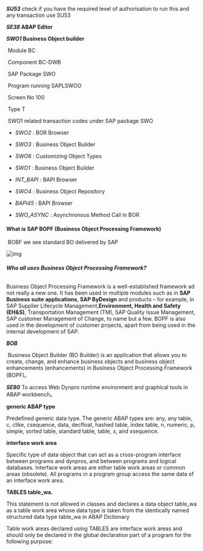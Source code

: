 ***SU53*** check if you have the required level of authorisation to run this and any transaction use SU53



***SE38*  ABAP Editor**



***SWO1*  Business Object builder** 

​         Module	                  BC

​         Component	           BC-DWB

​         SAP Package	          SWO

​         Program running	  SAPLSWOO

​        Screen No	              100

​        Type	                          T



​           SWO1 related transaction codes under SAP package SWO

- *SWO2* : BOR Browser

- *SWO3* : Business Object Builder

- *SWO6* : Customizing Object Types

- *SWO1* : Business Object Builder

- *INT_BAPI* : BAPI Browser

- *SWO4* : Business Object Repository

- *BAPI45* : BAPI Browser

- *SWO_ASYNC* : Asynchronous Method Call in BOR

  

#### What is SAP BOPF (Business Object Processing Framework)

​    BOBF  we see standard BO delivered by SAP

![img](https://i.stechies.com/650x377/userfiles/images/BOPF_st.jpg)



###### **Who all uses Business Object Processing Framework?**

Business Object Processing Framework is a well-established framework ad not really a new one. It has been used in multiple modules such as in **SAP Business suite applications**, **SAP ByDesign** and products – for example, in SAP Supplier Lifecycle Management,**Environment, Health and Safety (EH&S)**, Transportation Management (TM), SAP Quality Issue Management, SAP customer Management of Change, to name but a few. BOPF is also used in the development of customer projects, apart from being used in the internal development of SAP.

***BOB***

​      Business Object Builder (BO Builder) is an application that allows you to create, change, and enhance business objects and business object enhancements (enhancements) in Business Object Processing Framework (BOPF)。



<!--Dynpro-->

***SE80***  To access Web Dynpro runtime environment and graphical tools in ABAP workbench。



<!-- 基础语法  -->

**generic ABAP type**

Predefined generic data type. The generic ABAP types are: any, any table, c, clike, csequence, data, decfloat, hashed table, index table, n, numeric, p, simple, sorted table, standard table, table, x, and xsequence.

**interface work area**

Specific type of data object that can act as a cross-program interface between programs and dynpros, and between programs and logical databases. Interface work areas are either table work areas or common areas (obsolete). All programs in a program group access the same data of an interface work area.

**TABLES table_wa.**

This statement is not allowed in classes and declares a data object table_wa as a table work area whose data type is taken from the identically named structured data type table_wa in ABAP Dictionary

Table work areas declared using TABLES are interface work areas and should only be declared in the global declaration part of a program for the following purpose: